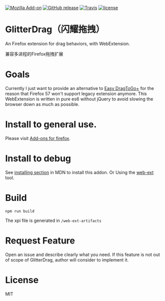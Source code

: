 [![Mozilla Add-on](https://img.shields.io/amo/v/glitterdrag.svg)](https://addons.mozilla.org/firefox/addon/glitterdrag/)
[![GitHub release](https://img.shields.io/github/release/harytfw/GlitterDrag.svg)]()
[![Travis](https://img.shields.io/travis/harytfw/GlitterDrag/master.svg)](https://travis-ci.org/harytfw/GlitterDrag)
[![license](https://img.shields.io/github/license/harytfw/GlitterDrag.svg)]()

# GlitterDrag（闪耀拖拽）

An Firefox extension for drag behaviors, with WebExtension.

兼容多进程的Firefox拖拽扩展

# Goals

Currently I just want to provide an alternative to [Easy DragToGo+](https://www.firefox.net.cn/read-29894) for the reason that Firefox 57 won't support legacy extension anymore. This WebExtension is written in pure es6 without jQuery to avoid slowing the browser down as much as possible.

# Install to general use.

Please visit [Add-ons for firefox](https://addons.mozilla.org/en-US/firefox/addon/glitterdrag/). 

# Install to debug

See [installing section](https://developer.mozilla.org/en-US/Add-ons/WebExtensions/Your_first_WebExtension#Installing) in MDN  to install this addon. Or Using the [web-ext](https://developer.mozilla.org/en-US/Add-ons/WebExtensions/Getting_started_with_web-ext) tool.

# Build

```
npm run build
```

The xpi file is generated in `/web-ext-artifacts`

# Request Feature 

Open an issue and describe clearly what you need. If this feature is not out of scope of GlitterDrag, author will consider to implement it.

# License

MIT
